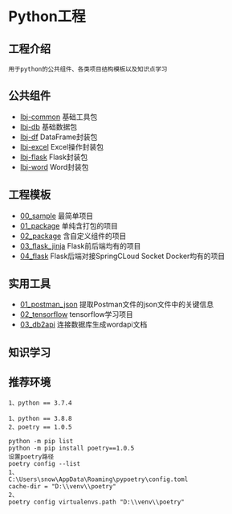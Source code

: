 # Python工程

## 工程介绍
    
    用于python的公共组件、各类项目结构模板以及知识点学习
   
    
## 公共组件


- [lbj-common](./python_wheel/lbj_common/README.md) 基础工具包
- [lbj-db](./python_wheel/lbj_db/README.md) 基础数据包
- [lbj-df](./python_wheel/lbj_df/README.md) DataFrame封装包
- [lbj-excel](./python_wheel/lbj_excel/README.md)   Excel操作封装包
- [lbj-flask](./python_wheel/lbj_flask/README.md)   Flask封装包
- [lbj-word](./python_wheel/lbj_word/README.md)   Word封装包


## 工程模板

- [00_sample](./python_template/00_sample/README.md) 最简单项目
- [01_package](./python_template/01_package/README.md) 单纯含打包的项目
- [02_package](./python_template/02_package/README.md) 含自定义组件的项目
- [03_flask_jinja](./python_template/03_flask_jinja/README.md) Flask前后端均有的项目
- [04_flask](./python_template/04_flask/README.md) Flask后端对接SpringCLoud Socket Docker均有的项目


## 实用工具

- [01_postman_json](./python_tool/01_postman_json/README.md) 提取Postman文件的json文件中的关键信息
- [02_tensorflow](./python_tool/02_tensorflow/README.md) tensorflow学习项目
- [03_db2api](./python_tool/03_db2api/README.md) 连接数据库生成wordapi文档


## 知识学习


    
## 推荐环境

    1、python == 3.7.4

    1、python == 3.8.8
    2、poetry == 1.0.5

    python -m pip list
    python -m pip install poetry==1.0.5
    设置poetry路径
    poetry config --list
    1、
    C:\Users\snow\AppData\Roaming\pypoetry\config.toml
    cache-dir = "D:\\venv\\poetry"
    2、
    poetry config virtualenvs.path "D:\\venv\\poetry"